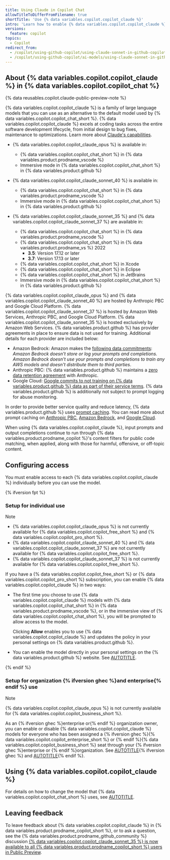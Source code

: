 ```yaml
---
title: Using Claude in Copilot Chat
allowTitleToDifferFromFilename: true
shortTitle: 'Use {% data variables.copilot.copilot_claude %}'
intro: 'Learn how to enable {% data variables.copilot.copilot_claude %} in {% data variables.copilot.copilot_chat %} for {% ifversion fpt %}yourself or{% endif %} your organization{% ifversion ghec %} or enterprise{% endif %}.'
versions:
  feature: copilot
topics:
  - Copilot
redirect_from:
  - /copilot/using-github-copilot/using-claude-sonnet-in-github-copilot
  - /copilot/using-github-copilot/ai-models/using-claude-sonnet-in-github-copilot
---
```


## About {% data variables.copilot.copilot_claude %} in {% data variables.copilot.copilot_chat %}

{% data reusables.copilot.claude-public-preview-note %}

{% data variables.copilot.copilot_claude %} is a family of large language models that you can use as an alternative to the default model used by {% data variables.copilot.copilot_chat_short %}. {% data variables.copilot.copilot_claude %} excels at coding tasks across the entire software development lifecycle, from initial design to bug fixes, maintenance to optimizations. Learn more about [Claude's capabilities](https://www.anthropic.com/claude).

* {% data variables.copilot.copilot_claude_opus %} is available in:

  * {% data variables.copilot.copilot_chat_short %} in {% data variables.product.prodname_vscode %}
  * Immersive mode in {% data variables.copilot.copilot_chat_short %} in {% data variables.product.github %}

* {% data variables.copilot.copilot_claude_sonnet_40 %} is available in:

  * {% data variables.copilot.copilot_chat_short %} in {% data variables.product.prodname_vscode %}
  * Immersive mode in {% data variables.copilot.copilot_chat_short %} in {% data variables.product.github %}

* {% data variables.copilot.copilot_claude_sonnet_35 %} and {% data variables.copilot.copilot_claude_sonnet_37 %} are available in:

  * {% data variables.copilot.copilot_chat_short %} in {% data variables.product.prodname_vscode %}
  * {% data variables.copilot.copilot_chat_short %} in {% data variables.product.prodname_vs %} 2022
    * **3.5**: Version 17.12 or later
    * **3.7**: Version 17.13 or later
  * {% data variables.copilot.copilot_chat_short %} in Xcode
  * {% data variables.copilot.copilot_chat_short %} in Eclipse
  * {% data variables.copilot.copilot_chat_short %} in JetBrains
  * Immersive mode in {% data variables.copilot.copilot_chat_short %} in {% data variables.product.github %}

{% data variables.copilot.copilot_claude_opus %} and {% data variables.copilot.copilot_claude_sonnet_40 %} are hosted by Anthropic PBC and Google Cloud Platform. {% data variables.copilot.copilot_claude_sonnet_37 %} is hosted by Amazon Web Services, Anthropic PBC, and Google Cloud Platform. {% data variables.copilot.copilot_claude_sonnet_35 %} is hosted exclusively by Amazon Web Services. {% data variables.product.github %} has provider agreements in place to ensure data is not used for training. Additional details for each provider are included below:

* Amazon Bedrock: Amazon makes the [following data commitments](https://docs.aws.amazon.com/bedrock/latest/userguide/data-protection.html): _Amazon Bedrock doesn't store or log your prompts and completions. Amazon Bedrock doesn't use your prompts and completions to train any AWS models and doesn't distribute them to third parties_.
* Anthropic PBC: {% data variables.product.github %} maintains a [zero data retention agreement](https://privacy.anthropic.com/en/articles/8956058-i-have-a-zero-retention-agreement-with-anthropic-what-products-does-it-apply-to) with Anthropic.
* Google Cloud: [Google commits to not training on {% data variables.product.github %} data as part of their service terms](https://cloud.google.com/vertex-ai/generative-ai/docs/data-governance). {% data variables.product.github %} is additionally not subject to prompt logging for abuse monitoring.

In order to provide better service quality and reduce latency, {% data variables.product.github %} uses [prompt caching](https://docs.anthropic.com/en/docs/build-with-claude/prompt-caching). You can read more about prompt caching on [Anthropic PBC](https://docs.anthropic.com/en/docs/build-with-claude/prompt-caching), [Amazon Bedrock](https://docs.aws.amazon.com/bedrock/latest/userguide/prompt-caching.html), and [Google Cloud](https://cloud.google.com/vertex-ai/generative-ai/docs/partner-models/claude-prompt-caching).

When using {% data variables.copilot.copilot_claude %}, input prompts and output completions continue to run through {% data variables.product.prodname_copilot %}'s content filters for public code matching, when applied, along with those for harmful, offensive, or off-topic content.

## Configuring access

You must enable access to each {% data variables.copilot.copilot_claude %} individually before you can use the model.

{% ifversion fpt %}

### Setup for individual use

> [!NOTE]
> * {% data variables.copilot.copilot_claude_opus %} is not currently available for {% data variables.copilot.copilot_free_short %} and {% data variables.copilot.copilot_pro_short %}.
> * {% data variables.copilot.copilot_claude_sonnet_40 %} and {% data variables.copilot.copilot_claude_sonnet_37 %} are not currently available for {% data variables.copilot.copilot_free_short %}.
> * {% data variables.copilot.copilot_claude_sonnet_37 %} is not currently available for {% data variables.copilot.copilot_free_short %}.

If you have a {% data variables.copilot.copilot_free_short %} or {% data variables.copilot.copilot_pro_short %} subscription, you can enable {% data variables.copilot.copilot_claude %} in two ways:

* The first time you choose to use {% data variables.copilot.copilot_claude %} models with {% data variables.copilot.copilot_chat_short %} in {% data variables.product.prodname_vscode %}, or in the immersive view of {% data variables.copilot.copilot_chat_short %}, you will be prompted to allow access to the model.

  Clicking **Allow** enables you to use {% data variables.copilot.copilot_claude %} and updates the policy in your personal settings on {% data variables.product.github %}.

* You can enable the model directly in your personal settings on the {% data variables.product.github %} website. See [AUTOTITLE](/copilot/managing-copilot/managing-copilot-as-an-individual-subscriber/managing-copilot-policies-as-an-individual-subscriber#enabling-or-disabling-alternative-ai-models).

{% endif %}

### Setup for organization {% ifversion ghec %}and enterprise{% endif %} use

> [!NOTE]
> {% data variables.copilot.copilot_claude_opus %} is not currently available for {% data variables.copilot.copilot_business_short %}.

As an {% ifversion ghec %}enterprise or{% endif %} organization owner, you can enable or disable {% data variables.copilot.copilot_claude %} models for everyone who has been assigned a {% ifversion ghec %}{% data variables.copilot.copilot_enterprise_short %} or {% endif %}{% data variables.copilot.copilot_business_short %} seat through your {% ifversion ghec %}enterprise or {% endif %}organization. See [AUTOTITLE](/copilot/managing-copilot/managing-github-copilot-in-your-organization/setting-policies-for-copilot-in-your-organization/managing-policies-for-copilot-in-your-organization){% ifversion ghec %} and [AUTOTITLE](/copilot/managing-copilot/managing-copilot-for-your-enterprise/managing-policies-and-features-for-copilot-in-your-enterprise){% endif %}.

## Using {% data variables.copilot.copilot_claude %}

For details on how to change the model that {% data variables.copilot.copilot_chat_short %} uses, see [AUTOTITLE](/copilot/using-github-copilot/ai-models/changing-the-ai-model-for-copilot-chat).

## Leaving feedback

To leave feedback about {% data variables.copilot.copilot_claude %} in {% data variables.product.prodname_copilot_short %}, or to ask a question, see the {% data variables.product.prodname_github_community %} discussion [{% data variables.copilot.copilot_claude_sonnet_35 %} is now available to all {% data variables.product.prodname_copilot_short %} users in Public Preview](https://github.com/orgs/community/discussions/143337).
